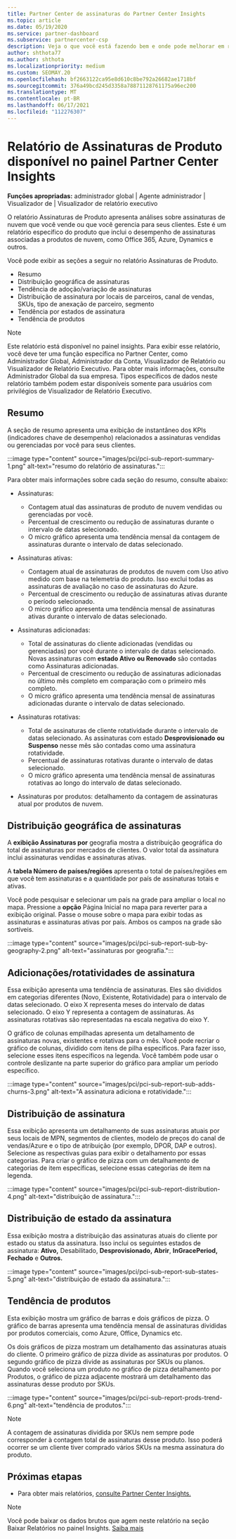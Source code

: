 ```yaml
---
title: Partner Center de assinaturas do Partner Center Insights
ms.topic: article
ms.date: 05/19/2020
ms.service: partner-dashboard
ms.subservice: partnercenter-csp
description: Veja o que você está fazendo bem e onde pode melhorar em relação às assinaturas de nuvem que você vende ou gerencia para seus clientes.
author: shthota77
ms.author: shthota
ms.localizationpriority: medium
ms.custom: SEOMAY.20
ms.openlocfilehash: bf2663122ca95e8d610c8be792a26682ae1718bf
ms.sourcegitcommit: 376a49bcd245d3358a78871128761175a96ec200
ms.translationtype: MT
ms.contentlocale: pt-BR
ms.lasthandoff: 06/17/2021
ms.locfileid: "112276307"
---
```

# <a name="product-subscriptions-report-available-from-the-partner-center-insights-dashboard"></a>Relatório de Assinaturas de Produto disponível no painel Partner Center Insights

**Funções apropriadas:** administrador global | Agente administrador | Visualizador de | Visualizador de relatório executivo

O relatório Assinaturas de Produto apresenta análises sobre assinaturas de nuvem que você vende ou que você gerencia para seus clientes. Este é um relatório específico do produto que inclui o desempenho de assinaturas associadas a produtos de nuvem, como Office 365, Azure, Dynamics e outros.

Você pode exibir as seções a seguir no relatório Assinaturas de Produto.

- Resumo
- Distribuição geográfica de assinaturas
- Tendência de adoção/variação de assinaturas
- Distribuição de assinatura por locais de parceiros, canal de vendas, SKUs, tipo de anexação de parceiro, segmento
- Tendência por estados de assinatura
- Tendência de produtos

 > [!NOTE]
 > Este relatório está disponível no painel insights. Para exibir esse relatório, você deve ter uma função específica no Partner Center, como Administrador Global, Administrador da Conta, Visualizador de Relatório ou Visualizador de Relatório Executivo. Para obter mais informações, consulte Administrador Global da sua empresa. Tipos específicos de dados neste relatório também podem estar disponíveis somente para usuários com privilégios de Visualizador de Relatório Executivo.

## <a name="summary"></a>Resumo

A seção de resumo apresenta uma exibição de instantâneo dos KPIs (indicadores chave de desempenho) relacionados a assinaturas vendidas ou gerenciadas por você para seus clientes.  

:::image type="content" source="images/pci/pci-sub-report-summary-1.png" alt-text="resumo do relatório de assinaturas.":::

Para obter mais informações sobre cada seção do resumo, consulte abaixo:

- Assinaturas:
  - Contagem atual das assinaturas de produto de nuvem vendidas ou gerenciadas por você.
  - Percentual de crescimento ou redução de assinaturas durante o intervalo de datas selecionado.
  - O micro gráfico apresenta uma tendência mensal da contagem de assinaturas durante o intervalo de datas selecionado.

- Assinaturas ativas:
  - Contagem atual de assinaturas de produtos de nuvem com Uso ativo medido com base na telemetria do produto. Isso exclui todas as assinaturas de avaliação no caso de assinaturas do Azure.
  - Percentual de crescimento ou redução de assinaturas ativas durante o período selecionado.
  - O micro gráfico apresenta uma tendência mensal de assinaturas ativas durante o intervalo de datas selecionado.

- Assinaturas adicionadas:
  - Total de assinaturas do cliente adicionadas (vendidas ou gerenciadas) por você durante o intervalo de datas selecionado. Novas assinaturas com **estado Ativo** **ou Renovado** são contadas como Assinaturas adicionadas.
  - Percentual de crescimento ou redução de assinaturas adicionadas no último mês completo em comparação com o primeiro mês completo.
  - O micro gráfico apresenta uma tendência mensal de assinaturas adicionadas durante o intervalo de datas selecionado.

- Assinaturas rotativas:
  - Total de assinaturas de cliente rotatividade durante o intervalo de datas selecionado. As assinaturas com estado **Desprovisionado** **ou Suspenso** nesse mês são contadas como uma assinatura rotatividade.  
  - Percentual de assinaturas rotativas durante o intervalo de datas selecionado.
  - O micro gráfico apresenta uma tendência mensal de assinaturas rotativas ao longo do intervalo de datas selecionado.

- Assinaturas por produtos: detalhamento da contagem de assinaturas atual por produtos de nuvem.

## <a name="geographical-spread-of-subscriptions"></a>Distribuição geográfica de assinaturas

A **exibição Assinaturas por** geografia mostra a distribuição geográfica do total de assinaturas por mercados de clientes. O valor total da assinatura inclui assinaturas vendidas e assinaturas ativas.

A **tabela Número de países/regiões** apresenta o total de países/regiões em que você tem assinaturas e a quantidade por país de assinaturas totais e ativas.

Você pode pesquisar e selecionar um país na grade para ampliar o local no mapa. Pressione a **opção** Página Inicial no mapa para reverter para a exibição original. Passe o mouse sobre o mapa para exibir todas as assinaturas e assinaturas ativas por país. Ambos os campos na grade são sortíveis.

:::image type="content" source="images/pci/pci-sub-report-sub-by-geography-2.png" alt-text="assinaturas por geografia.":::

## <a name="subscription-addschurns"></a>Adicionações/rotatividades de assinatura

Essa exibição apresenta uma tendência de assinaturas. Eles são divididos em categorias diferentes (Novo, Existente, Rotatividade) para o intervalo de datas selecionado. O eixo X representa meses do intervalo de datas selecionado. O eixo Y representa a contagem de assinaturas. As assinaturas rotativas são representadas na escala negativa do eixo Y. 

O gráfico de colunas empilhadas apresenta um detalhamento de assinaturas novas, existentes e rotativas para o mês. Você pode recriar o gráfico de colunas, dividido com itens de pilha específicos. Para fazer isso, selecione esses itens específicos na legenda. Você também pode usar o controle deslizante na parte superior do gráfico para ampliar um período específico.

:::image type="content" source="images/pci/pci-sub-report-sub-adds-churns-3.png" alt-text="A assinatura adiciona e rotatividade.":::

## <a name="subscription-distribution"></a>Distribuição de assinatura

Essa exibição apresenta um detalhamento de suas assinaturas atuais por seus locais de MPN, segmentos de clientes, modelo de preços do canal de vendas/Azure e o tipo de atribuição (por exemplo, DPOR, DAP e outros). Selecione as respectivas guias para exibir o detalhamento por essas categorias. Para criar o gráfico de pizza com um detalhamento de categorias de item específicas, selecione essas categorias de item na legenda.

:::image type="content" source="images/pci/pci-sub-report-distribution-4.png" alt-text="distribuição de assinatura.":::

## <a name="subscription-state-distribution"></a>Distribuição de estado da assinatura

Essa exibição mostra a distribuição das assinaturas atuais do cliente por estado ou status da assinatura. Isso inclui os seguintes estados de assinatura: **Ativo,** Desabilitado, **Desprovisionado,** **Abrir**, **InGracePeriod,** **Fechado** e **Outros.**

:::image type="content" source="images/pci/pci-sub-report-sub-states-5.png" alt-text="distribuição de estado da assinatura.":::

## <a name="products-trend"></a>Tendência de produtos

Esta exibição mostra um gráfico de barras e dois gráficos de pizza. O gráfico de barras apresenta uma tendência mensal de assinaturas divididas por produtos comerciais, como Azure, Office, Dynamics etc.

Os dois gráficos de pizza mostram um detalhamento das assinaturas atuais do cliente. O primeiro gráfico de pizza divide as assinaturas por produtos. O segundo gráfico de pizza divide as assinaturas por SKUs ou planos. Quando você seleciona um  produto no gráfico de pizza detalhamento por Produtos, o gráfico de pizza adjacente mostrará um detalhamento das assinaturas desse produto por SKUs.

:::image type="content" source="images/pci/pci-sub-report-prods-trend-6.png" alt-text="tendência de produtos.":::

> [!NOTE]
 > A contagem de assinaturas dividida por SKUs nem sempre pode corresponder à contagem total de assinaturas desse produto. Isso poderá ocorrer se um cliente tiver comprado vários SKUs na mesma assinatura do produto.

## <a name="next-steps"></a>Próximas etapas

- Para obter mais relatórios, [consulte Partner Center Insights.](partner-center-insights.md)

>[!NOTE] 
> Você pode baixar os dados brutos que agem neste relatório na seção Baixar Relatórios no painel Insights. [Saiba mais](pci-download-reports.md) 
